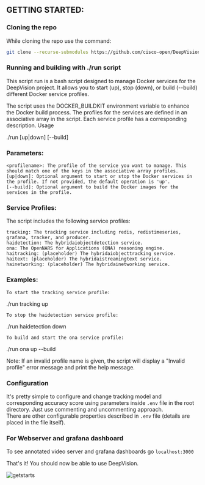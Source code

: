 ## GETTING STARTED:

### Cloning the repo

While cloning the repo use the command:
```bash
git clone --recurse-submodules https://github.com/cisco-open/DeepVision.git
```

### Running  and building with ./run script
This script run is a bash script designed to manage Docker services for the DeepVision project. It allows you to start (up), stop (down), or build (--build) different Docker service profiles.

The script uses the DOCKER_BUILDKIT environment variable to enhance the Docker build process. The profiles for the services are defined in an associative array in the script. Each service profile has a corresponding description.
Usage

./run <profilename> [up|down] [--build]

### Parameters:

    <profilename>: The profile of the service you want to manage. This should match one of the keys in the associative array profiles.
    [up|down]: Optional argument to start or stop the Docker services in the profile. If not provided, the default operation is 'up'.
    [--build]: Optional argument to build the Docker images for the services in the profile.

### Service Profiles:

The script includes the following service profiles:

    tracking: The tracking service including redis, redistimeseries, grafana, tracker, and producer.
    haidetection: The hybridaiobjectdetection service.
    ona: The OpenNARS for Applications (ONA) reasoning engine.
    haitracking: (placeholder) The hybridaiobjecttracking service.
    haitext: (placeholder) The hybridaistreamingtext service.
    hainetworking: (placeholder) The hybridainetworking service.

### Examples:

    To start the tracking service profile:

./run tracking up

    To stop the haidetection service profile:

./run haidetection down

    To build and start the ona service profile:

./run ona up --build

Note: If an invalid profile name is given, the script will display a "Invalid profile" error message and print the help message.

### Configuration
It's pretty simple to configure and change tracking model and corresponding accuracy score using parameters inside `.env` file in the root directory. Just use commenting and uncommenting approach.  
There are other configurable properties described in `.env` file (details are placed in the file itself).

### For Webserver and grafana dashboard

To see annotated video server and grafana dashboards go
`localhost:3000`

That's it! You should now be able to use DeepVision.  

![getstarts](images/getstarts.gif)